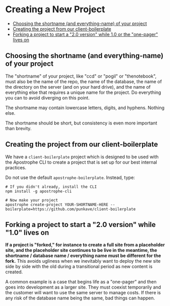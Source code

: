 # Creating a New Project

* [Choosing the shortname (and everything-name) of your project](#gshortname)
* [Creating the project from our client-boilerplate](#client-boilerplate)
* [Forking a project to start a "2.0 version" while 1.0 or the "one-pager" lives on](#g2)

## <a name="gshortname">Choosing the shortname (and everything-name) of your project</a>

The "shortname" of your project, like "ccd" or "pogil" or "thenotebook", must also be the name of the repo, the name of the database, the name of the directory on the server (and on your hard drive), and the name of everything else that requires a unique name for the project. Do everything you can to avoid diverging on this point.

The shortname may contain lowercase letters, digits, and hyphens. Nothing else.

The shortname should be short, but consistency is even more important than brevity.

## <a name="client-boilerplate">Creating the project from our client-boilerplate</a>

We have a `client-boilerplate` project which is designed to be used with the Apostrophe CLI
to create a project that is set up for our best internal practices.

Do not use the default `apostrophe-boilerplate`. Instead, type:

```
# If you didn't already, install the CLI
npm install -g apostrophe-cli

# Now make your project
apostrophe create-project YOUR-SHORTNAME-HERE --boilerplate=https://github.com/punkave/client-boilerplate
```

## <a name="g2">Forking a project to start a "2.0 version" while "1.0" lives on</a>

**If a project is "forked," for instance to create a full site from a placeholder site, and the placeholder site continues to be live in the meantime, the shortname / database name / everything name must be different for the fork.** This avoids ugliness when we inevitably want to deploy the new site side by side with the old during a transitional period as new content is created.

A common example is a case that begins life as a "one-pager" and then goes into development as a larger site. They must coexist temporarily and the customer will want to use the same server to manage costs. If there is any risk of the database name being the same, bad things can happen.


